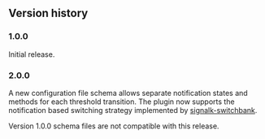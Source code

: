 ## Version history

### 1.0.0

Initial release.

### 2.0.0

A new configuration file schema allows separate notification states and
methods for each threshold transition.
The plugin now supports the notification based switching strategy implemented
by
[signalk-switchbank](https://github.com/preeve9534/signalk-switchbank).

Version 1.0.0 schema files are not compatible with this release.
